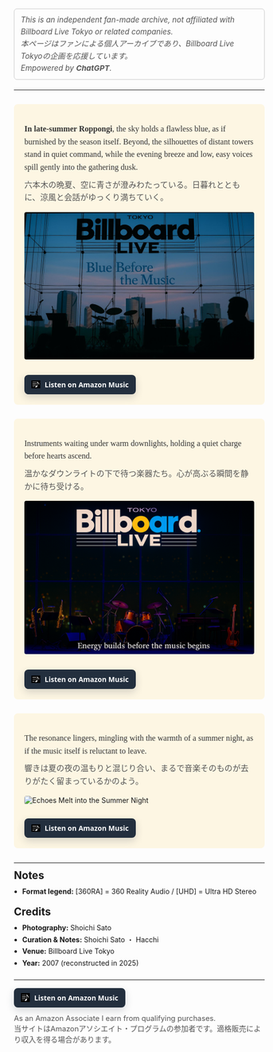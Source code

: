 <style>
h1:first-of-type {
  display: none;
}
</style>
<style>
  /* 二言語リスト共通 */
  ul.bidi{ padding-left:1.2em; margin-top:0; }
  ul.bidi > li{ margin:.4rem 0; line-height:1.55; }
  .jp{ color:#444; display:block; margin-top:.15rem; }  /* 日本語行 */
</style>

<p style="color:#555;
          font-size:.95rem;
          line-height:1.6;
          font-style:italic;
          margin:.75rem 0 1.25rem;
          border:1px solid #ccc;
          padding:.6rem .8rem;
          border-radius:6px;">
  This is an independent fan-made archive, not affiliated with Billboard Live Tokyo or related companies.<br>
  <span style="color:#555;">本ページはファンによる個人アーカイブであり、Billboard Live Tokyoの企画を応援しています。</span><br>
  Empowered by <b>ChatGPT</b>.
</p>


---

# Aug-19-2007 — Billboard Live Tokyo [360RA/UHD]

<!-- Block 1: Blue Before the Music (Text → Photo → Button) -->
<div style="background-color:#fdf6e3; padding:1.5em; border-radius:8px; margin:2em 0;">

  <!-- Caption / Main Text -->
  <div style="font-family:'Georgia', serif; font-size:1.15em; line-height:1.6; color:#333; margin-bottom:1em;">
    <p style="margin-bottom:0.6em;">
      <strong>In late-summer Roppongi</strong>, the sky holds a flawless blue, as if burnished by the season itself.
      Beyond, the silhouettes of distant towers stand in quiet command, while the evening breeze and low, easy voices
      spill gently into the gathering dusk.
    </p>
    <p style="margin:0; color:#555;">
      六本木の晩夏、空に青さが澄みわたっている。日暮れとともに、涼風と会話がゆっくり満ちていく。
    </p>
  </div>

  <!-- Photo -->
  <img src="images/blue-before-the-music.jpg" alt="Blue Before the Music"
       style="max-width:100%; height:auto; border-radius:4px; margin-bottom:1em;">

  <!-- Link Button -->
  <div style="margin-top:.25em;">
    <a href="https://music.amazon.co.jp/user-playlists/cde5675021a04698ba0e51c0a7b7bc13jajp?ref=dm_sh_5646-30f6-5901-975e-21550&tag=shoichi-22"
       target="_blank" rel="sponsored nofollow noopener"
       style="display:inline-flex;align-items:center;gap:.55rem;
              background:#232F3E;color:#fff;text-decoration:none;
              padding:10px 14px;border-radius:8px;font-weight:700;
              font-family:system-ui,-apple-system,'Segoe UI',Roboto,'Helvetica Neue',Arial,sans-serif;
              box-shadow:0 6px 16px rgba(35,47,62,.18);">
      <img src="images/music-note-icon.png" alt="" style="width:18px;height:18px;object-fit:contain;filter:invert(1);">
      <span>Listen on Amazon Music</span>
    </a>
  </div>
</div>


<!-- Block 2: Before the Passion Unfolds (Text → Photo → Button) -->
<div style="background-color:#fdf6e3; padding:1.5em; border-radius:8px; margin:2em 0;">

  <!-- Caption / Main Text -->
  <div style="font-family:'Georgia', serif; font-size:1.15em; line-height:1.6; color:#333; margin-bottom:1em;">
    <p style="margin-bottom:0.6em;">
      Instruments waiting under warm downlights, holding a quiet charge before hearts ascend.
    </p>
    <p style="margin:0; color:#555;">
      温かなダウンライトの下で待つ楽器たち。心が高ぶる瞬間を静かに待ち受ける。
    </p>
  </div>

  <!-- Photo -->
  <img src="images/before-the-passion-unfolds.jpg" alt="Before the Passion Unfolds"
       style="max-width:100%; height:auto; border-radius:4px; margin-bottom:1em;">

  <!-- Link Button -->
  <div style="margin-top:.25em;">
    <a href="https://music.amazon.co.jp/user-playlists/cde5675021a04698ba0e51c0a7b7bc13jajp?ref=dm_sh_5646-30f6-5901-975e-21550&tag=shoichi-22"
       target="_blank" rel="sponsored nofollow noopener"
       style="display:inline-flex;align-items:center;gap:.55rem;
              background:#232F3E;color:#fff;text-decoration:none;
              padding:10px 14px;border-radius:8px;font-weight:700;
              font-family:system-ui,-apple-system,'Segoe UI',Roboto,'Helvetica Neue',Arial,sans-serif;
              box-shadow:0 6px 16px rgba(35,47,62,.18);">
      <img src="images/music-note-icon.png" alt="" style="width:18px;height:18px;object-fit:contain;filter:invert(1);">
      <span>Listen on Amazon Music</span>
    </a>
  </div>
</div>


<!-- Block 3: Echoes Melt into the Summer Night (Text → Photo → Button) -->
<div style="background-color:#fdf6e3; padding:1.5em; border-radius:8px; margin:2em 0;">

  <!-- Caption / Main Text -->
  <div style="font-family:'Georgia', serif; font-size:1.15em; line-height:1.6; color:#333; margin-bottom:1em;">
    <p style="margin-bottom:0.6em;">
      The resonance lingers, mingling with the warmth of a summer night, as if the music itself is reluctant to leave.
    </p>
    <p style="margin:0; color:#555;">
      響きは夏の夜の温もりと混じり合い、まるで音楽そのものが去りがたく留まっているかのよう。
    </p>
  </div>

  <!-- Photo -->
  <img src="images/echoes-melt-into-summer-night.jpg" alt="Echoes Melt into the Summer Night"
       style="max-width:100%; height:auto; border-radius:4px; margin-bottom:1em;">

  <!-- Link Button -->
  <div style="margin-top:.25em;">
    <a href="https://music.amazon.co.jp/user-playlists/cde5675021a04698ba0e51c0a7b7bc13jajp?ref=dm_sh_5646-30f6-5901-975e-21550&tag=shoichi-22"
       target="_blank" rel="sponsored nofollow noopener"
       style="display:inline-flex;align-items:center;gap:.55rem;
              background:#232F3E;color:#fff;text-decoration:none;
              padding:10px 14px;border-radius:8px;font-weight:700;
              font-family:system-ui,-apple-system,'Segoe UI',Roboto,'Helvetica Neue',Arial,sans-serif;
              box-shadow:0 6px 16px rgba(35,47,62,.18);">
      <img src="images/music-note-icon.png" alt="" style="width:18px;height:18px;object-fit:contain;filter:invert(1);">
      <span>Listen on Amazon Music</span>
    </a>
  </div>
</div>

<hr style="border:none;border-top:1px solid #e5e5e5;margin:1.75rem 0 .75rem;">

<h2 style="margin:.25rem 0 .5rem;">Notes</h2>
<ul style="padding-left:1.2em;margin:.25rem 0 1rem;line-height:1.7;">
  <li><strong>Format legend:</strong> [360RA] = 360 Reality Audio / [UHD] = Ultra HD Stereo</li>
</ul>

<h2 style="margin:1rem 0 .5rem;">Credits</h2>
<ul style="padding-left:1.2em;margin:.25rem 0 1.25rem;line-height:1.7;">
  <li><strong>Photography:</strong> Shoichi Sato</li>
  <li><strong>Curation &amp; Notes:</strong> Shoichi Sato ・ Hacchi</li>
  <li><strong>Venue:</strong> Billboard Live Tokyo</li>
  <li><strong>Year:</strong> 2007 (reconstructed in 2025)</li>
</ul>

<hr style="border:none;border-top:1px solid #e5e5e5;margin:1.25rem 0 1rem;">

<div style="display:flex;align-items:center;gap:12px;flex-wrap:wrap;margin:.25rem 0 1.25rem;">
  <!-- Amazon Music ボタン -->
  <a href="https://music.amazon.co.jp/user-playlists/cde5675021a04698ba0e51c0a7b7bc13jajp?ref=dm_sh_5646-30f6-5901-975e-21550&tag=shoichi-22"
     target="_blank" rel="sponsored nofollow noopener"
     style="display:inline-flex;align-items:center;gap:.55rem;
            background:#232F3E;color:#fff;text-decoration:none;
            padding:10px 14px;border-radius:8px;font-weight:700;
            font-family:system-ui,-apple-system,'Segoe UI',Roboto,'Helvetica Neue',Arial,sans-serif;
            box-shadow:0 6px 16px rgba(35,47,62,.18);
            transition:transform .08s ease,filter .2s ease;">
    <img src="images/music-note-icon.png" alt="" style="width:18px;height:18px;filter:invert(1);">
    <span>Listen on Amazon Music</span>
  </a>

  <!-- アフィリエイト表記（英・日2段） -->
  <div style="font-size:.92rem;line-height:1.45;min-width:260px;color:#555;">
    <div>As an Amazon Associate I earn from qualifying purchases.</div>
    <div>当サイトはAmazonアソシエイト・プログラムの参加者です。適格販売により収入を得る場合があります。</div>
  </div>
</div>
